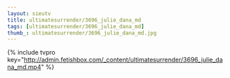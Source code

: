 ```yaml
--- 
layout: sieutv
title: ultimatesurrender/3696_julie_dana_md
tags: [ultimatesurrender/3696_julie_dana_md]
thumb_: ultimatesurrender/3696_julie_dana_md.jpg
---
```

{% include tvpro key="http://admin.fetishbox.com/_content/ultimatesurrender/3696_julie_dana_md.mp4" %} 
